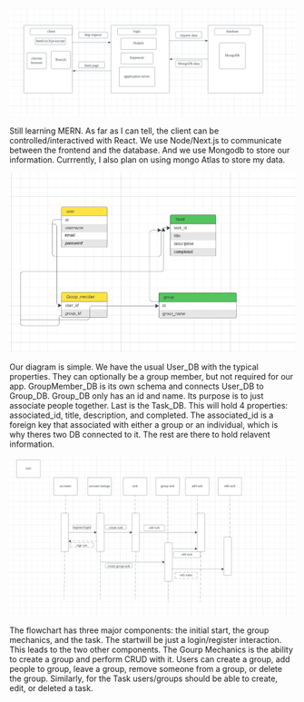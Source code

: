 <img width="1000px" src="./images/high-level.png" alt="HighLevelComponent" />

Still learning MERN. As far as I can tell, the client can be controlled/interactived with React. We use Node/Next.js to communicate between the frontend and the database. And we use Mongodb to store our information. Currrently, I also plan on using mongo Atlas to store my data. 

<img width="1000px" src="./images/er.png" alt="ER-Diagram" />

Our diagram is simple. We have the usual User_DB with the typical properties. They can optionally be a group member, but not required for our app. GroupMember_DB is its own schema and connects User_DB to Group_DB. Group_DB only has an id and name. Its purpose is to just associate people together. Last is the Task_DB. This will hold 4 properties: associated_id, title, description, and completed. The associated_id is a foreign key that associated with either a group or an individual, which is why theres two DB connected to it. The rest are there to hold relavent information.

<img width="1000px" src="./images/flow.png" alt="Flowchart" />

The flowchart has three major components: the initial start, the group mechanics, and the task. The startwill be just a login/register interaction. This leads to the two other components. The Gourp Mechanics is the ability to create a group and perform CRUD with it. Users can create a group, add people to group, leave a group, remove someone from a group, or delete the group. Similarly, for the Task users/groups should be able to create, edit, or deleted a task. 
